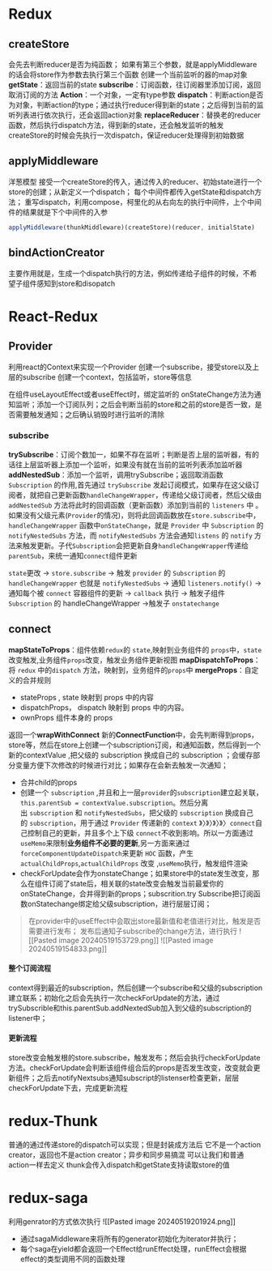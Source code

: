 # Redux
## createStore
会先去判断reducer是否为纯函数；
如果有第三个参数，就是applyMiddleware的话会将store作为参数去执行第三个函数
创建一个当前监听的器的map对象
**getState**：返回当前的state
**subscribe**：订阅函数，往订阅器里添加订阅，返回取消订阅的方法
**Action**：一个对象，一定有type参数
**dispatch**：判断action是否为对象，判断action的type；通过执行reducer得到新的state；之后得到当前的监听列表进行依次执行，还会返回action对象
**replaceReducer**：替换老的reducer函数，然后执行dispatch方法，得到新的state，还会触发监听的触发
createStore的时候会先执行一次dispatch，保证reducer处理得到初始数据
## applyMiddleware
洋葱模型
接受一个createStore的传入，通过传入的reducer、初始state进行一个store的创建；从新定义一个dispatch；
每个中间件都传入getState和dispatch方法；
重写dispatch，利用compose，柯里化的从右向左的执行中间件，上个中间件的结果就是下个中间件的入参

``` javascript
applyMiddleware(thunkMiddleware)(createStore)(reducer, initialState)
```
##  bindActionCreator
主要作用就是，生成一个dispatch执行的方法，例如传递给子组件的时候，不希望子组件感知到store和disopatch

# React-Redux
## Provider
利用react的Context来实现一个Provider
创建一个subscribe，接受store以及上层的subscribe
创建一个context，包括监听，store等信息

在组件useLayoutEffect或者useEffect时，绑定监听的 onStateChange方法为通知监听；添加一个订阅队列；之后会判断当前的store和之前的store是否一致，是否需要触发通知；之后确认销毁时进行监听的清除
### subscribe
**trySubscribe**：订阅个数加一，如果不存在监听；判断是否上层的监听器，有的话往上层监听器上添加一个监听，如果没有就在当前的监听列表添加监听器
**addNestedSub**：添加一个监听，调用trySubscribe；返回取消函数
`Subscription` 的作用,首先通过 `trySubscribe` 发起订阅模式，如果存在这父级订阅者，就把自己更新函数`handleChangeWrapper`，传递给父级订阅者，然后父级由 `addNestedSub` 方法将此时的回调函数（更新函数）添加到当前的 `listeners` 中 。如果没有父级元素(`Provider`的情况)，则将此回调函数放在`store.subscribe`中，`handleChangeWrapper` 函数中`onStateChange`，就是 `Provider` 中 `Subscription` 的 `notifyNestedSubs` 方法，而 `notifyNestedSubs` 方法会通知`listens` 的 `notify` 方法来触发更新。子代`Subscription`会把更新自身`handleChangeWrapper`传递给`parentSub`，来统一通知`connect`组件更新

`state`更改 -> `store.subscribe` -> 触发 `provider` 的 `Subscription` 的 `handleChangeWrapper` 也就是 `notifyNestedSubs` -> 通知 `listeners.notify()` -> 通知每个被 `connect` 容器组件的更新 -> `callback` 执行 -> 触发子组件`Subscription` 的 handleChangeWrapper ->触发子 `onstatechange`
## connect

**mapStateToProps**：组件依赖`redux`的 `state`,映射到业务组件的 `props`中，`state`改变触发,业务组件`props`改变，触发业务组件更新视图
**mapDispatchToProps**：将 `redux` 中的`dispatch` 方法，映射到，业务组件的`props`中
**mergeProps**：自定义的合并规则
* stateProps , state 映射到 props 中的内容
* dispatchProps， dispatch 映射到 props 中的内容。
* ownProps 组件本身的 props

返回一个**wrapWithConnect** 
新的**ConnectFunction**中，会先判断得到props，store等，然后在store上创建一个subscription订阅，和通知函数，然后得到一个新的contextValue ,把父级的 subscription 换成自己的 subscription
；会缓存部分变量方便下次修改的时候进行对比；如果存在会新去触发一次通知；
- 合并child的props
- 创建一个 `subscription` ,并且和上一层`provider`的`subscription`建立起关联，`this.parentSub = contextValue.subscription`。然后分离出 `subscription` 和 `notifyNestedSubs`，把父级的 `subscription` 换成自己的 `subscription`，用于通过 `Provider` 传递新的 `context` 》〉》〉》〉》〉`connect`自己控制自己的更新，并且多个上下级 `connect`不收到影响。所以一方面通过`useMemo`来限制**业务组件不必要的更新**,另一方面来通过`forceComponentUpdateDispatch`来更新 `HOC` 函数，产生`actualChildProps`,`actualChildProps` 改变 ,`useMemo`执行，触发组件渲染
- checkForUpdate会作为onstateChange；如果store中的state发生改变，那么在组件订阅了state后，相关联的state改变会触发当前最爱你的onStateChange，合并得到新的props；subscrition.try Subscribe把订阅函数onStatechange绑定给父级subscription，进行层层订阅；
> 在provider中的useEffect中会取出store最新值和老值进行对比，触发是否需要进行发布； 发布后通知子subscribe的change方法，进行执行
![[Pasted image 20240519153729.png]]
![[Pasted image 20240519154833.png]]

#### 整个订阅流程
context得到最近的subscription，然后创建一个subscribe和父级的subscription建立联系；初始化之后会先执行一次checkForUpdate的方法，通过trySubscrible和this.parentSub.addNextedSub加入到父级的subscription的listener中；
#### 更新流程
store改变会触发根的store.subscribe，触发发布；然后会执行checkForUpdate方法。checkForUpdate会判断该组件组合后的props是否发生改变，改变就会更新组件；之后去notifyNextsubs通知subscript的listenser检查更新，层层checkForUpdate下去，完成更新流程

# redux-Thunk
普通的通过传递store的dispatch可以实现；但是封装成方法后 它不是一个action creator，返回也不是action creator；异步和同步易搞混
可以让我们和普通action一样去定义
thunk会传入dispatch和getState支持读取store的值

# redux-saga
利用genrator的方式依次执行
![[Pasted image 20240519201924.png]]

- 通过sagaMiddleware来将所有的generator初始化为iterator并执行；
- 每个saga在yield都会返回一个Effect给runEffect处理，runEffect会根据effect的类型调用不同的函数处理